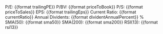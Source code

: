 P/E: {{format trailingPE}}
P/BV: {{format priceToBook}}
P/S: {{format priceToSales}}
EPS: {{format trailingEps}}
Current Ratio: {{format currentRatio}}
Annual Dividents: {{format dividentAnnualPercent}} %
SMA(50): {{format sma50}}
SMA(200): {{format sma200}}
RSI(13): {{format rsi13}}
